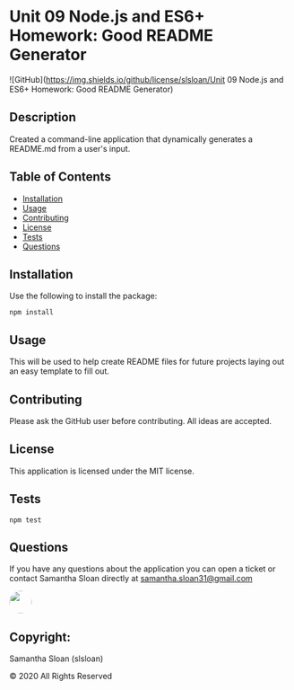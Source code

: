 # Unit 09 Node.js and ES6+ Homework: Good README Generator

  

  ![GitHub](https://img.shields.io/github/license/slsloan/Unit 09 Node.js and ES6+ Homework: Good README Generator)


  ## Description
  Created a command-line application that dynamically generates a README.md from a user's input.

  ## Table of Contents
  * [Installation](#installation)
  * [Usage](#usage)
  * [Contributing](#contributing)
  * [License](#license)
  * [Tests](#tests)
  * [Questions](#questions)

  ## Installation
  Use the following to install the package: 
  ```
  npm install
  ```
  
  ## Usage
  This will be used to help create README files for future projects laying out an easy template to fill out.

  ## Contributing
  Please ask the GitHub user before contributing. All ideas are accepted.

  ## License
  This application is licensed under the MIT license.
  
  ## Tests
  ```
  npm test
  ```

  ## Questions
  If you have any questions about the application you can open a ticket or contact Samantha Sloan directly at samantha.sloan31@gmail.com

  

  <img src="https://avatars.githubusercontent.com/slsloan" style="width: 40px; hight:40px; border-radius:100%">


  ## Copyright:

  Samantha Sloan (slsloan)

  © 2020 All Rights Reserved
  